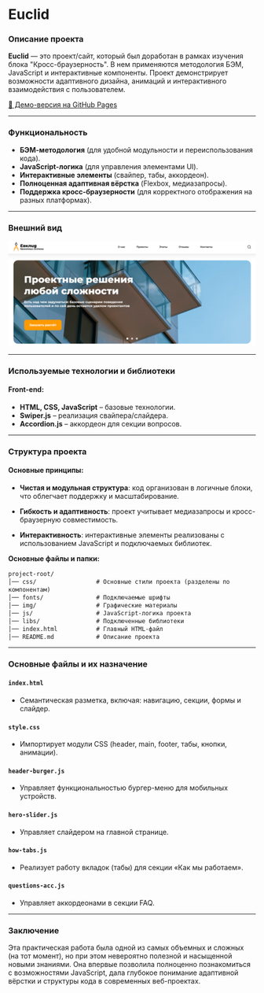 # Euclid

### Описание проекта

**Euclid** — это проект/сайт, который был доработан в рамках изучения блока "Кросс-браузерность". В нем применяются методология БЭМ, JavaScript и интерактивные компоненты. Проект демонстрирует возможности адаптивного дизайна, анимаций и интерактивного взаимодействия с пользователем.

[🔗 Демо-версия на GitHub Pages](https://matowdev.github.io/fullstack-js-by-skillbox/core-courses/2-web-layout-basic-level/16_Cross_Browser/16_7_Practical_Work_16_Cross_Browser/)

---

### Функциональность

- **БЭМ-методология** (для удобной модульности и переиспользования кода).
- **JavaScript-логика** (для управления элементами UI).
- **Интерактивные элементы** (свайпер, табы, аккордеон).
- **Полноценная адаптивная вёрстка** (Flexbox, медиазапросы).
- **Поддержка кросс-браузерности** (для корректного отображения на разных платформах).

---

### Внешний вид

![Euclid](https://github.com/matowdev/fullstack-js-by-skillbox/blob/06741070c74a74799901d07f8e1cc05f2f642ddd/core-courses/2-web-layout-basic-level/16_Cross_Browser/16_7_Practical_Work_16_Cross_Browser/img/final-view.png?raw=true)

---

### Используемые технологии и библиотеки

#### Front-end:

- **HTML, CSS, JavaScript** – базовые технологии.
- **Swiper.js** – реализация свайпера/слайдера.
- **Accordion.js** – аккордеон для секции вопросов.

---

### Структура проекта

#### Основные принципы:

- **Чистая и модульная структура**: код организован в логичные блоки, что облегчает поддержку и масштабирование.

- **Гибкость и адаптивность**: проект учитывает медиазапросы и кросс-браузерную совместимость.

- **Интерактивность**: интерактивные элементы реализованы с использованием JavaScript и подключаемых библиотек.

**Основные файлы и папки:**

```
project-root/
│── css/                 # Основные стили проекта (разделены по компонентам)
│── fonts/               # Подключаемые шрифты
│── img/                 # Графические материалы
│── js/                  # JavaScript-логика проекта
│── libs/                # Подключенные библиотеки
│── index.html           # Главный HTML-файл
│── README.md            # Описание проекта
```

---

### Основные файлы и их назначение

#### `index.html`

- Семантическая разметка, включая: навигацию, секции, формы и слайдер.

#### `style.css`

- Импортирует модули CSS (header, main, footer, табы, кнопки, анимации).

#### `header-burger.js`

- Управляет функциональностью бургер-меню для мобильных устройств.

#### `hero-slider.js`

- Управляет слайдером на главной странице.

#### `how-tabs.js`

- Реализует работу вкладок (табы) для секции «Как мы работаем».

#### `questions-acc.js`

- Управляет аккордеонами в секции FAQ.

---

### Заключение

Эта практическая работа была одной из самых объемных и сложных (на тот момент), но при этом невероятно полезной и насыщенной новыми знаниями. Она впервые позволила полноценно познакомиться с возможностями JavaScript, дала глубокое понимание адаптивной вёрстки и структуры кода в современных веб-проектах.
